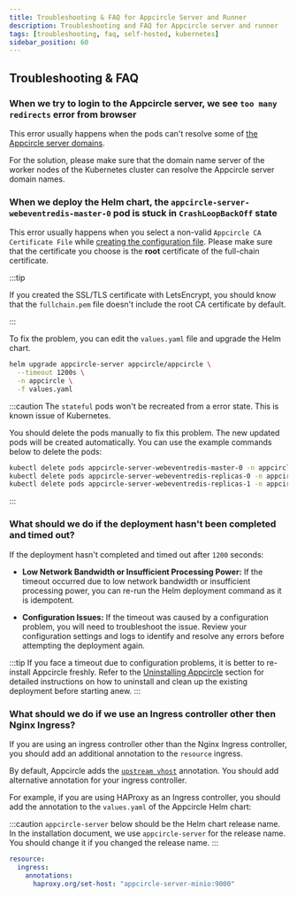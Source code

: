 ```yaml
---
title: Troubleshooting & FAQ for Appcircle Server and Runner
description: Troubleshooting and FAQ for Appcircle server and runner
tags: [troubleshooting, faq, self-hosted, kubernetes]
sidebar_position: 60
---
```


## Troubleshooting & FAQ

### When we try to login to the Appcircle server, we see `too many redirects` error from browser

This error usually happens when the pods can't resolve some of [the Appcircle server domains](/self-hosted-appcircle/install-server/helm-chart/installation/kubernetes#1-domain-name).

For the solution, please make sure that the domain name server of the worker nodes of the Kubernetes cluster can resolve the Appcircle server domain names.

### When we deploy the Helm chart, the `appcircle-server-webeventredis-master-0` pod is stuck in `CrashLoopBackOff` state

This error usually happens when you select a non-valid `Appcircle CA Certificate File` while [creating the configuration file](/self-hosted-appcircle/install-server/helm-chart/installation/kubernetes#1-create-valuesyaml). Please make sure that the certificate you choose is the **root** certificate of the full-chain certificate.

:::tip

If you created the SSL/TLS certificate with LetsEncrypt, you should know that the `fullchain.pem` file doesn't include the root CA certificate by default.

:::

To fix the problem, you can edit the `values.yaml` file and upgrade the Helm chart.

```bash
helm upgrade appcircle-server appcircle/appcircle \
  --timeout 1200s \
  -n appcircle \
  -f values.yaml
```

:::caution
The `stateful` pods won't be recreated from a error state. This is known issue of Kubernetes.

You should delete the pods manually to fix this problem. The new updated pods will be created automatically. You can use the example commands below to delete the pods:

```bash
kubectl delete pods appcircle-server-webeventredis-master-0 -n appcircle && \
kubectl delete pods appcircle-server-webeventredis-replicas-0 -n appcircle && \
kubectl delete pods appcircle-server-webeventredis-replicas-1 -n appcircle
```

:::

### What should we do if the deployment hasn't been completed and timed out?

If the deployment hasn't completed and timed out after `1200` seconds:

- **Low Network Bandwidth or Insufficient Processing Power:** If the timeout occurred due to low network bandwidth or insufficient processing power, you can re-run the Helm deployment command as it is idempotent.

- **Configuration Issues:** If the timeout was caused by a configuration problem, you will need to troubleshoot the issue. Review your configuration settings and logs to identify and resolve any errors before attempting the deployment again.

:::tip
If you face a timeout due to configuration problems, it is better to re-install Appcircle freshly. Refer to the [Uninstalling Appcircle](/self-hosted-appcircle/install-server/helm-chart/uninstallation) section for detailed instructions on how to uninstall and clean up the existing deployment before starting anew.
:::

### What should we do if we use an Ingress controller other then Nginx Ingress?

If you are using an ingress controller other than the Nginx Ingress controller, you should add an additional annotation to the `resource` ingress.

By default, Appcircle adds the [`upstream vhost`](https://github.com/kubernetes/ingress-nginx/blob/main/docs/user-guide/nginx-configuration/annotations.md#custom-nginx-upstream-vhost) annotation. You should add alternative annotation for your ingress controller.

For example, if you are using HAProxy as an Ingress controller, you should add the annotation to the `values.yaml` of the Appcircle Helm chart:

:::caution
`appcircle-server` below should be the Helm chart release name. In the installation document, we use `appcircle-server` for the release name. You should change it if you changed the release name. 
:::

```yaml
resource:
  ingress:
    annotations: 
      haproxy.org/set-host: "appcircle-server-minio:9000"
```

